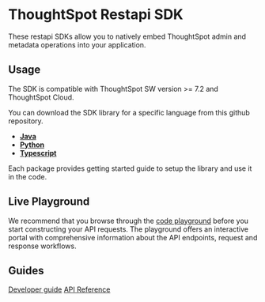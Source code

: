 # ThoughtSpot Restapi SDK
These restapi SDKs allow you to natively embed ThoughtSpot admin and metadata operations into your application.

## Usage
The SDK is compatible with ThoughtSpot SW version >= 7.2 and ThoughtSpot Cloud.

You can download the SDK library for a specific language from this github repository.

- **[Java](https://github.com/thoughtspot/rest-api-sdk/tree/main/Java-RESTAPI-SDK)**
- **[Python](https://github.com/thoughtspot/rest-api-sdk/tree/main/Python-RESTAPI-SDK)**
- **[Typescript](https://github.com/thoughtspot/rest-api-sdk/tree/main/TypeScript-RESTAPI-SDK)**

Each package provides getting started guide to setup the library and use it in the code.

## Live Playground
We recommend that you browse through the [code playground](https://try-everywhere.thoughtspot.cloud/v2/#/everywhere/api/rest/playgroundV2) before you start constructing your API requests. The playground offers an interactive portal with comprehensive information about the API endpoints, request and response workflows.

## Guides
[Developer guide](https://try-everywhere.thoughtspot.cloud/v2/#/everywhere/documentation/en/?pageid=getting-started)
[API Reference](https://try-everywhere.thoughtspot.cloud/v2/#/everywhere/api/rest/playgroundV2)
